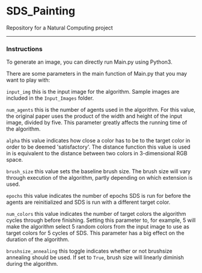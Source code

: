 # SDS_Painting

Repository for a Natural Computing project


___

### Instructions

To generate an image, you can directly run Main.py using Python3.

There are some parameters in the main function of Main.py that you may want to play with:

`input_img` this is the input image for the algorithm. Sample images are included in the `Input_Images` folder.

`num_agents` this is the number of agents used in the algorithm. For this value, the original paper uses the product of the width and height of the input image, divided by five. This parameter greatly affects the running time of the algorithm.

`alpha` this value indicates how close a color has to be to the target color in order to be deemed 'satisfactory'. The distance function this value is used in is equivalent to the distance between two colors in 3-dimensional RGB space.

`brush_size` this value sets the baseline brush size. The brush size will vary through execution of the algorithm, partly depending on which extension is used.

`epochs` this value indicates the number of epochs SDS is run for before the agents are reinitialized and SDS is run with a different target color.

`num_colors` this value indicates the number of target colors the algorithm cycles through before finishing. Setting this parameter to, for example, 5 will make the algorithm select 5 random colors from the input image to use as target colors for 5 cycles of SDS. This parameter has a big effect on the duration of the algorithm.

`brushsize_annealing` this toggle indicates whether or not brushsize annealing should be used. If set to `True`, brush size will linearly diminish during the algorithm.
